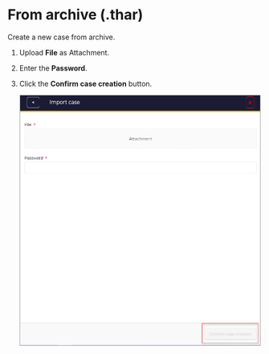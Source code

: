 # From archive (.thar)

Create a new case from archive.

1. Upload **File** as Attachment.
1. Enter the **Password**. 
1. Click the **Confirm case creation** button. 

    <img src="../../../images/user-guides/analyst-corner/cases/create_case_from_archive.png" alt="create case from archive" width="500" height="500"/>

